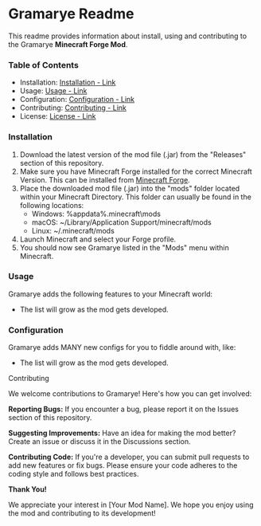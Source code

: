 # Gramarye Readme

This readme provides information about install, using and contributing to the Gramarye **Minecraft Forge Mod**.

### **Table of Contents**
* Installation: [Installation - Link](#Installation)
* Usage: [Usage - Link](#Usage)
* Configuration: [Configuration - Link](#Configuration)
* Contributing: [Contributing - Link](#Contributing)
* License: [License - Link](LICENSE.txt)

### **Installation**
1. Download the latest version of the mod file (.jar) from the "Releases" section of this repository.
2. Make sure you have Minecraft Forge installed for the correct Minecraft Version. This can be installed from [Minecraft Forge](https://forums.minecraftforge.net/).
3. Place the downloaded mod file (.jar) into the "mods" folder located within your Minecraft Directory. This folder can usually be found in the following locations:
    - Windows: %appdata%.minecraft\mods
    - macOS: ~/Library/Application Support/minecraft/mods
    - Linux: ~/.minecraft/mods
4. Launch Minecraft and select your Forge profile.
5. You should now see Gramarye listed in the "Mods" menu within Minecraft.

### **Usage**
Gramarye adds the following features to your Minecraft world:
- The list will grow as the mod gets developed.

### **Configuration**
Gramarye adds MANY new configs for you to fiddle around with, like:
- The list will grow as the mod gets developed.

Contributing

We welcome contributions to Gramarye! Here's how you can get involved:

**Reporting Bugs:** If you encounter a bug, please report it on the Issues section of this repository.

**Suggesting Improvements:** Have an idea for making the mod better? Create an issue or discuss it in the Discussions section.

**Contributing Code:** If you're a developer, you can submit pull requests to add new features or fix bugs. Please ensure your code adheres to the coding style and follows best practices.

**Thank You!**

We appreciate your interest in [Your Mod Name]. We hope you enjoy using the mod and contributing to its development!
